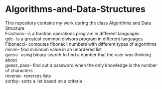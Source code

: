 # Algorithms-and-Data-Structures
This repository contains my work during the class Algorithms and Data Structure
<br />Fractions- is a fraction operations program in different languages
<br />gdc- is a greatest common divisors program in different languages
<br />Fibonacci- computes fibonacii numbers with different types of algorithms
<br />minim- find minimum value in an unordered list
<br />guess- using binary search fo find a number that the user was thinking about
<br />guess_pass- find out a password when the only knowledge is the number of characters
<br />reverse- reverses lists 
<br />sortby- sorts a list based on a criteria
